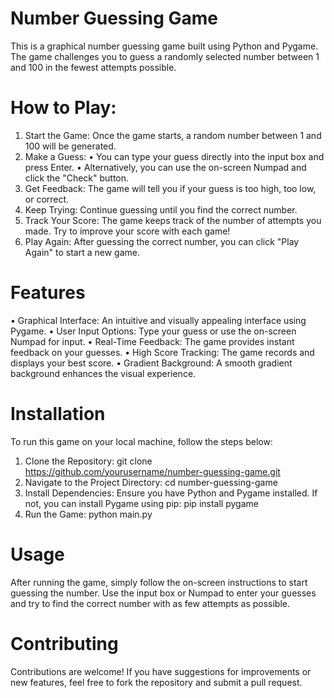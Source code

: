 # Number Guessing Game
This is a graphical number guessing game built using Python and Pygame. The game challenges you to guess a randomly selected number between 1 and 100 in the fewest attempts possible.

# How to Play:
1. Start the Game: Once the game starts, a random number between 1 and 100 will be generated.
2. Make a Guess:
• You can type your guess directly into the input box and press Enter.
• Alternatively, you can use the on-screen Numpad and click the "Check" button.
3. Get Feedback: The game will tell you if your guess is too high, too low, or correct.
4. Keep Trying: Continue guessing until you find the correct number.
5. Track Your Score: The game keeps track of the number of attempts you made. Try to improve your score with each game!
6. Play Again: After guessing the correct number, you can click "Play Again" to start a new game.

# Features
• Graphical Interface: An intuitive and visually appealing interface using Pygame.
• User Input Options: Type your guess or use the on-screen Numpad for input.
• Real-Time Feedback: The game provides instant feedback on your guesses.
• High Score Tracking: The game records and displays your best score.
• Gradient Background: A smooth gradient background enhances the visual experience.

# Installation
To run this game on your local machine, follow the steps below:
1. Clone the Repository: git clone https://github.com/yourusername/number-guessing-game.git
2. Navigate to the Project Directory: cd number-guessing-game
3. Install Dependencies: Ensure you have Python and Pygame installed. If not, you can install Pygame using pip: pip install pygame 
4. Run the Game: python main.py

# Usage
After running the game, simply follow the on-screen instructions to start guessing the number. Use the input box or Numpad to enter your guesses and try to find the correct number with as few attempts as possible.

# Contributing
Contributions are welcome! If you have suggestions for improvements or new features, feel free to fork the repository and submit a pull request.


